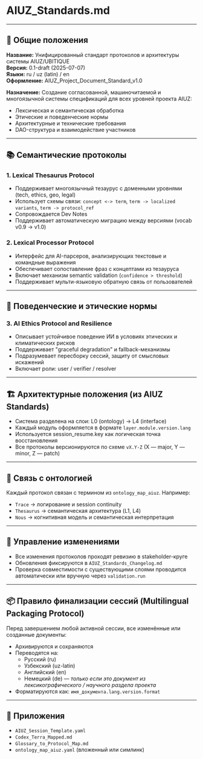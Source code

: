 # AIUZ_Standards.md

---

## 📘 Общие положения

**Название:** Унифицированный стандарт протоколов и архитектуры системы AIUZ/UBITIQUE  
**Версия:** 0.1-draft (2025-07-07)  
**Языки:** ru / uz (latin) / en  
**Оформление:** AIUZ_Project_Document_Standard_v1.0

**Назначение:**
Создание согласованной, машиночитаемой и многоязычной системы спецификаций для всех уровней проекта AIUZ:
- Лексическая и семантическая обработка
- Этические и поведенческие нормы
- Архитектурные и технические требования
- DAO-структура и взаимодействие участников

---

## 📚 Семантические протоколы

### 1. Lexical Thesaurus Protocol

- Поддерживает многоязычный тезаурус с доменными уровнями (tech, ethics, geo, legal)
- Использует схемы связи: `concept <-> term`, `term -> localized variants`, `term -> protocol_ref`
- Сопровождается Dev Notes
- Поддерживает автоматическую миграцию между версиями (vocab v0.9 → v1.0)

### 2. Lexical Processor Protocol

- Интерфейс для AI-парсеров, анализирующих текстовые и командные выражения
- Обеспечивает сопоставление фраз с концептами из тезауруса
- Включает механизм semantic validation (`confidence > threshold`)
- Поддерживает мульти-языковую обратную связь от пользователей

---

## 📏 Поведенческие и этические нормы

### 3. AI Ethics Protocol and Resilience

- Описывает устойчивое поведение ИИ в условиях этических и климатических рисков
- Поддерживает "graceful degradation" и fallback-механизмы
- Подразумевает пересборку сессий, защиту от смысловых искажений
- Включает роли: user / verifier / resolver

---

## 🏗️ Архитектурные положения (из AIUZ Standards)

- Система разделена на слои: L0 (ontology) → L4 (interface)
- Каждый модуль оформляется в формате `layer.module.version.lang`
- Используется session_resume.key как логическая точка восстановления
- Все протоколы версионируются по схеме `vX.Y-Z` (X — major, Y — minor, Z — patch)

---

## 🔗 Связь с онтологией

Каждый протокол связан с термином из `ontology_map_aiuz`.
Например:
- `Trace` → логирование и session continuity
- `Thesaurus` → семантическая архитектура (L1, L4)
- `Nous` → когнитивная модель и семантическая интерпретация

---

## 🔁 Управление изменениями

- Все изменения протоколов проходят ревизию в stakeholder-круге
- Обновления фиксируются в `AIUZ_Standards_Changelog.md`
- Проверка совместимости с существующими слоями проводится автоматически или вручную через `validation.run`

---

## 📦 Правило финализации сессий (Multilingual Packaging Protocol)

Перед завершением любой активной сессии, все изменённые или созданные документы:
- Архивируются и сохраняются
- Переводятся на:
  - Русский (ru)
  - Узбекский (uz-latin)
  - Английский (en)
  - Немецкий (de) — *только если это документ из лексикографического / научного раздела проекта*
- Форматируются как:
  `имя_документа.lang.version.format`

---

## 🧾 Приложения

- `AIUZ_Session_Template.yaml`
- `Codex_Terra_Mapped.md`
- `Glossary_to_Protocol_Map.md`
- `ontology_map_aiuz.yaml` (вложенный или симлинк)

